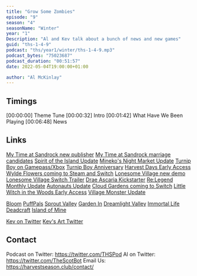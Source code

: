 ```yaml
---
title: "Grow Some Zombies"
episode: "9"
season: "4"
seasonName: "Winter"
year: "1"
Description: "Al and Kev talk about a bunch of news and new games"
guid: "ths-1-4-9"
podcast: "ths/year1/winter/ths-1-4-9.mp3"
podcast_bytes: "75023687"
podcast_duration: "00:51:57"
date: 2022-05-04T19:00:00+01:00

author: "Al McKinlay"
---
```


## Timings

[00:00:00] Theme Tune
[00:00:32] Intro
[00:01:42] What Have We Been Playing
[00:06:48] News

## Links

[My Time at Sandrock new publisher](https://twitter.com/PatheaGames/status/1514856268984307719)
[My Time at Sandrock marriage candidates](https://store.steampowered.com/news/app/1084600/view/3192499225958072740)
[Spirit of the Island Update](https://steamcommunity.com/games/1592110/announcements/detail/3215015957584416513)
[Mineko's Night Market Update](https://twitter.com/MinekosMarket/status/1515078506446655488)
[Turnip Boy on Gamepass/Xbox](https://twitter.com/SnoozyKazoo/status/1516401227138940928)
[Turnip Boy Anniversary](https://snoozykazoo.com/news/2022/04/22/its-turnip-boys-anniversary)
[Harvest Days Early Access](https://store.steampowered.com/news/app/1515320/view/3109178831032038238)
[Wylde Flowers coming to Steam and Switch](https://www.pockettactics.com/wylde-flowers/release-date)
[Lonesome Village new demo](https://twitter.com/OgrePixel/status/1517690873441619969?t=bp2NKRLa5y-OlNH4gj-dJQ&s=09)
[Lonesome Village Switch Trailer](https://www.youtube.com/watch?v=4TP-iGkB_38)
[Drae Ascaria Kickstarter](https://www.kickstarter.com/projects/mystfangmedia/draeascaria)
[Re:Legend Monthly Update](https://www.kickstarter.com/projects/1723653856/re-legend-co-op-monster-raising-rpg/posts/3490024)
[Autonauts Update](https://twitter.com/Automationauts/status/1518960184386805760?t=BO8d-W_lP5LWP8mGnKBQSQ&s=09)
[Cloud Gardens coming to Switch](https://twitter.com/GamesEnquirer/status/1517473963361943552)
[Little Witch in the Woods Early Access](https://twitter.com/SunnySideUp_DEV/status/1517449224539226112)
[Village Monster Update](https://twitter.com/VillageMonsters/status/1517637153383084032)

[Bloom](https://twitter.com/RNGParty/status/1516100656515452937)
[PuffPals](https://www.kickstarter.com/projects/fluffnest/puffpals-island-skies)
[Sprout Valley](https://www.kickstarter.com/projects/zefrost/sprout-valley-chill-and-relaxing-experience)
[Garden In](https://store.steampowered.com/app/1953860/Garden_In/)
[Dreamlight Valley](https://www.disneydreamlightvalley.com/)
[Immortal Life](https://store.steampowered.com/app/1201230/Immortal_Life/)
[Deadcraft](https://store.steampowered.com/app/1702260/DEADCRAFT/)
[Island of Mine](https://twitter.com/BonkyDev/status/1518261713820426240?t=23I32YNwe1kExSg1qkADsQ&s=09)

[Kev on Twitter](https://twitter.com/koopaprez)
[Kev's Art Twitter](https://twitter.com/spritersquared)

## Contact

Podcast on Twitter: https://twitter.com/THSPod
Al on Twitter: https://twitter.com/TheScotBot
Email Us: https://harvestseason.club/contact/
